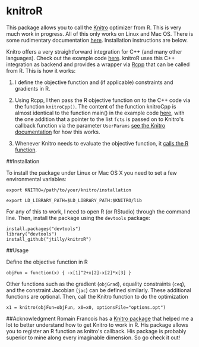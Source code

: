 knitroR
=======

This package allows you to call the [Knitro](http://www.ziena.com/knitro.htm) optimizer from R. This is very much work in progress. All of this only works on Linux and Mac OS. There is some rudimentary documentation [here](https://jtilly.github.io/knitroR/knitroR.pdf). Installation instructions are below.

Knitro offers a very straightforward integration for C++ (and many other languages). Check out the example code [here](https://www.artelys.com/tools/knitro_doc/2_userGuide/gettingStarted/startCallableLibrary.html). knitroR uses this C++ integration as backend and provides a wrapper via [Rcpp](http://dirk.eddelbuettel.com/code/rcpp.html) that can be called from R. This is how it works: 

1.  I define the objective function and (if applicable) constraints and gradients in R. 

2.  Using Rcpp, I then pass the R objective function on to the C++ code via the function ```knitroCpp()```. The content of the function knitroCpp is almost identical to the function main() in the example code       [here](https://www.artelys.com/tools/knitro_doc/2_userGuide/gettingStarted/startCallableLibrary.html), with the one addition that a pointer to the list ```fcts``` is passed on to Knitro's callback function via the parameter ```UserParams``` [see the Knitro documentation](https://www.artelys.com/tools/knitro_doc/2_userGuide/callbacks.html?highlight=userparams) for how this works.

3.  Whenever Knitro needs to evaluate the objective function, it [calls the R function](http://gallery.rcpp.org/articles/r-function-from-c++/). 


##Installation

To install the package under Linux or Mac OS X you need to set a few environmental variables:

```
export KNITRO=/path/to/your/knitro/installation
```

```
export LD_LIBRARY_PATH=$LD_LIBRARY_PATH:$KNITRO/lib
```

For any of this to work, I need to open R (or RStudio) through the command line. Then, install the package using the `devtools` package:

```
install.packages("devtools")
library("devtools")
install_github("jtilly/knitroR")
```

##Usage

Define the objective function in R

```
objFun = function(x) { -x[1]^2+x[2]-x[2]*x[3] }
```

Other functions such as the gradient (```objGrad```), equality constraints (```ceq```), and the constraint Jacobian (```jac```) can be defined similarly. These additional functions are optional. Then, call the Knitro function to do the optimization

```
x1 = knitro(objFun=objFun, x0=x0, optionsFile="options.opt")
```

##Acknowledgment
Romain Francois has a [Knitro package](https://github.com/romainfrancois/KNITRO/) that helped me a lot to better understand how to get Knitro to work in R. His package allows you to register an R function as knitro's callback. His package is probably superior to mine along every imaginable dimension. So go check it out!

